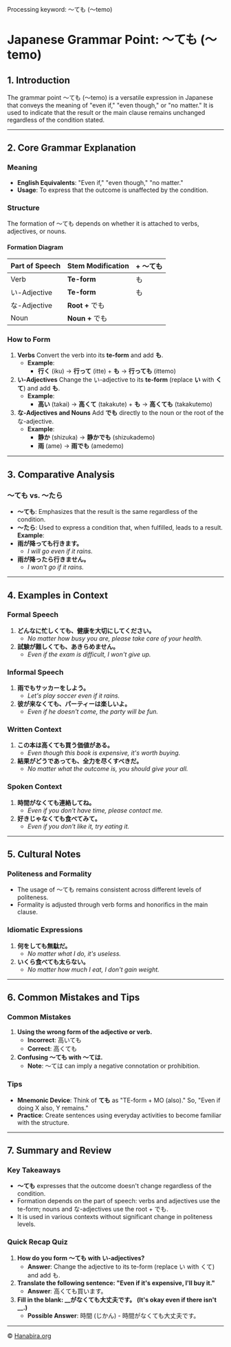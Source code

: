 Processing keyword: ～ても (〜temo)
# Japanese Grammar Point: ～ても (〜temo)

## 1. Introduction
The grammar point ～ても (〜temo) is a versatile expression in Japanese that conveys the meaning of "even if," "even though," or "no matter." It is used to indicate that the result or the main clause remains unchanged regardless of the condition stated.

---
## 2. Core Grammar Explanation
### Meaning
- **English Equivalents**: "Even if," "even though," "no matter."
- **Usage**: To express that the outcome is unaffected by the condition.
### Structure
The formation of ～ても depends on whether it is attached to verbs, adjectives, or nouns.
#### Formation Diagram
| Part of Speech | Stem Modification | + ～ても |
|----------------|-------------------|--------|
| Verb           | **Te-form**       | も     |
| い-Adjective    | **Te-form**       | も     |
| な-Adjective    | **Root +** でも   |        |
| Noun           | **Noun +** でも   |        |
### How to Form
1. **Verbs**
   Convert the verb into its **te-form** and add **も**.
   - **Example**:
     - **行く** (iku) → **行って** (itte) + **も** → **行っても** (ittemo)
2. **い-Adjectives**
   Change the い-adjective to its **te-form** (replace **い** with **くて**) and add **も**.
   - **Example**:
     - **高い** (takai) → **高くて** (takakute) + **も** → **高くても** (takakutemo)
3. **な-Adjectives and Nouns**
   Add **でも** directly to the noun or the root of the な-adjective.
   - **Example**:
     - **静か** (shizuka) → **静かでも** (shizukademo)
     - **雨** (ame) → **雨でも** (amedemo)
---
## 3. Comparative Analysis
### ～ても vs. ～たら
- **～ても**: Emphasizes that the result is the same regardless of the condition.
- **～たら**: Used to express a condition that, when fulfilled, leads to a result.
**Example**:
- **雨が降っても行きます。**
  - *I will go even if it rains.*
- **雨が降ったら行きません。**
  - *I won't go if it rains.*
---
## 4. Examples in Context
### Formal Speech
1. **どんなに忙しくても、健康を大切にしてください。**
   - *No matter how busy you are, please take care of your health.*
2. **試験が難しくても、あきらめません。**
   - *Even if the exam is difficult, I won't give up.*
### Informal Speech
1. **雨でもサッカーをしよう。**
   - *Let's play soccer even if it rains.*
2. **彼が来なくても、パーティーは楽しいよ。**
   - *Even if he doesn't come, the party will be fun.*
### Written Context
1. **この本は高くても買う価値がある。**
   - *Even though this book is expensive, it's worth buying.*
2. **結果がどうであっても、全力を尽くすべきだ。**
   - *No matter what the outcome is, you should give your all.*
### Spoken Context
1. **時間がなくても連絡してね。**
   - *Even if you don't have time, please contact me.*
2. **好きじゃなくても食べてみて。**
   - *Even if you don't like it, try eating it.*
---
## 5. Cultural Notes
### Politeness and Formality
- The usage of ～ても remains consistent across different levels of politeness.
- Formality is adjusted through verb forms and honorifics in the main clause.
### Idiomatic Expressions
1. **何をしても無駄だ。**
   - *No matter what I do, it's useless.*
2. **いくら食べても太らない。**
   - *No matter how much I eat, I don't gain weight.*
---
## 6. Common Mistakes and Tips
### Common Mistakes
1. **Using the wrong form of the adjective or verb.**
   - **Incorrect**: 高いても
   - **Correct**: 高くても
2. **Confusing ～ても with ～ては.**
   - **Note**: ～ては can imply a negative connotation or prohibition.
### Tips
- **Mnemonic Device**: Think of **ても** as "TE-form + MO (also)." So, "Even if doing X also, Y remains."
- **Practice**: Create sentences using everyday activities to become familiar with the structure.
---
## 7. Summary and Review
### Key Takeaways
- **～ても** expresses that the outcome doesn't change regardless of the condition.
- Formation depends on the part of speech: verbs and adjectives use the te-form; nouns and な-adjectives use the root + でも.
- It is used in various contexts without significant change in politeness levels.
### Quick Recap Quiz
1. **How do you form ～ても with い-adjectives?**
   - **Answer**: Change the adjective to its te-form (replace い with くて) and add も.
2. **Translate the following sentence: "Even if it's expensive, I'll buy it."**
   - **Answer**: 高くても買います。
3. **Fill in the blank: __がなくても大丈夫です。 (It's okay even if there isn't __.)**
   - **Possible Answer**: 時間 (じかん) - 時間がなくても大丈夫です。


---

© [Hanabira.org](https://hanabira.org)
